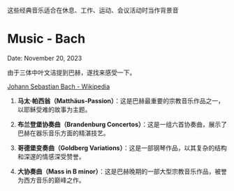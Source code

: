 这些经典音乐适合在休息、工作、运动、会议活动时当作背景音

# Music - Bach

Date: November 20, 2023

由于三体中叶文洁提到巴赫，遂找来感受一下。

[Johann Sebastian Bach - Wikipedia](https://en.wikipedia.org/wiki/Johann_Sebastian_Bach)

1. **马太·帕西翁（Matthäus-Passion）**：这是巴赫最重要的宗教音乐作品之一，以耶稣受难的故事为主题。

2. **布兰登堡协奏曲（Brandenburg Concertos）**：这是一组六首协奏曲，展示了巴赫在器乐音乐方面的精湛技艺。
   
3. **哥德堡变奏曲（Goldberg Variations）**：这是一部钢琴作品，以其复杂的结构和深邃的情感深受赞誉。
   
4. **大协奏曲（Mass in B minor）**：这是巴赫晚期的一部大型宗教音乐作品，被誉为西方音乐的巅峰之作。
   
